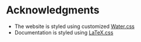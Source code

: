 # Acknowledgments
- The website is styled using customized [Water.css](https://github.com/kognise/water.css)
- Documentation is styled using [LaTeX.css](https://github.com/vincentdoerig/latex-css)
